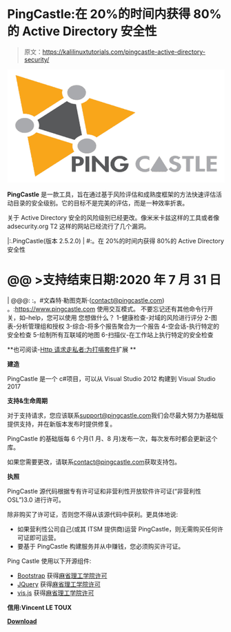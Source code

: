 # PingCastle:在 20%的时间内获得 80%的 Active Directory 安全性

> 原文：<https://kalilinuxtutorials.com/pingcastle-active-directory-security/>

[![PingCastle : Get Active Directory Security At 80% In 20% Of The Time](img//e3d5ee01e72c0f25f2a1b7c6f5c53d3e.png "PingCastle : Get Active Directory Security At 80% In 20% Of The Time")](https://1.bp.blogspot.com/-6b0y4xHZihA/XXTT9E68nwI/AAAAAAAACaA/I8DOKk6P4m0gWWL2Vb2fKfmWEqfCH0MvACLcBGAs/s1600/pingcastle_big%2B%25281%2529.png)

**PingCastle** 是一款工具，旨在通过基于风险评估和成熟度框架的方法快速评估活动目录的安全级别。它的目标不是完美的评估，而是一种效率折衷。

关于 Active Directory 安全的风险级别已经更改。像米米卡兹这样的工具或者像 adsecurity.org T2 这样的网站已经流行了几个漏洞。

|:.PingCastle(版本 2.5.2.0)
| #:。在 20%的时间内获得 80%的 Active Directory 安全性
# @@ >支持结束日期:2020 年 7 月 31 日
| @@@:
:。#文森特·勒图克斯·(contact@pingcastle.com)
。:https://www.pingcastle.com
使用交互模式。
不要忘记还有其他命令行开关，如–help，您可以使用
您想做什么？
1-健康检查-对域的风险进行评分
2-图表-分析管理组和授权
3-综合-将多个报告聚合为一个报告
4-空会话-执行特定的安全检查
5-绘制所有互联域的地图
6-扫描仪-在工作站上执行特定的安全检查

**也可阅读-[Http 请求走私者:为打嗝套件](https://kalilinuxtutorials.com/http-request-smuggler-extension-burp-suite/)扩展 **

**建造**

PingCastle 是一个 c#项目，可以从 Visual Studio 2012 构建到 Visual Studio 2017

**支持&生命周期**

对于支持请求，您应该联系[support@pingcastle.com](mailto:support@pingcastle.com)我们会尽最大努力为基础版提供支持，并在新版本发布时提供修复。

PingCastle 的基础版每 6 个月(1 月、8 月)发布一次，每次发布时都会更新这个库。

如果您需要更改，请联系[contact@pingcastle.com](mailto:contact@pingcastle.com)获取支持包。

**执照**

PingCastle 源代码根据专有许可证和非营利性开放软件许可证(“非营利性 OSL”)3.0 进行许可。

除非购买了许可证，否则您不得从该源代码中获利。更具体地说:

*   如果营利性公司自己(或其 ITSM 提供商)运营 PingCastle，则无需购买任何许可证即可运营。
*   要基于 PingCastle 构建服务并从中赚钱，您必须购买许可证。

Ping Castle 使用以下开源组件:

*   [Bootstrap](https://getbootstrap.com/) 获得[麻省理工学院许可](https://tldrlegal.com/license/mit-license)
*   [JQuery](https://jquery.org/) 获得[麻省理工学院许可](https://tldrlegal.com/license/mit-license)
*   [vis.js](http://visjs.org/) 获得[麻省理工学院许可](https://tldrlegal.com/license/mit-license)

**信用:Vincent LE TOUX**

[**Download**](https://github.com/vletoux/pingcastle)